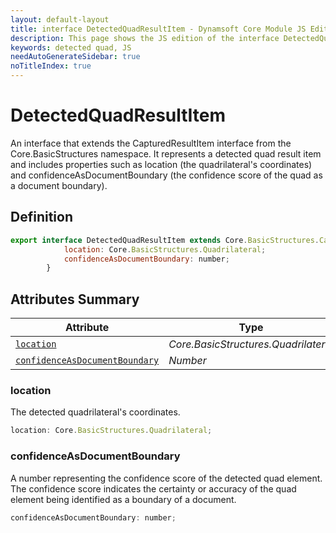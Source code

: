 ```yaml
---
layout: default-layout
title: interface DetectedQuadResultItem - Dynamsoft Core Module JS Edition API Reference
description: This page shows the JS edition of the interface DetectedQuadResultItem in Dynamsoft Core Module.
keywords: detected quad, JS
needAutoGenerateSidebar: true
noTitleIndex: true
---
```


# DetectedQuadResultItem

An interface that extends the CapturedResultItem interface from the Core.BasicStructures namespace. It represents a detected quad result item and includes properties such as location (the quadrilateral's coordinates) and confidenceAsDocumentBoundary (the confidence score of the quad as a document boundary).

## Definition

```js
export interface DetectedQuadResultItem extends Core.BasicStructures.CapturedResultItem {
            location: Core.BasicStructures.Quadrilateral;
            confidenceAsDocumentBoundary: number;
        }
```

## Attributes Summary

| Attribute               | Type |
|----------------------|-------------|
| [`location`](#location) | *Core.BasicStructures.Quadrilateral* |
| [`confidenceAsDocumentBoundary`](#confidenceasdocumentboundary) | *Number* |

### location

The detected quadrilateral's coordinates.

```js
location: Core.BasicStructures.Quadrilateral;
```

### confidenceAsDocumentBoundary

A number representing the confidence score of the detected quad element. The confidence score indicates the certainty or accuracy of the quad element being identified as a boundary of a document.

```js
confidenceAsDocumentBoundary: number;
```